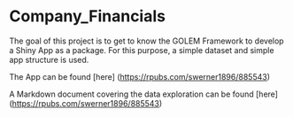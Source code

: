 # Company_Financials
The goal of this project is to get to know the GOLEM Framework to develop a Shiny App as a package. For this purpose, a simple dataset and simple app structure is used.

The App can be found [here] (https://rpubs.com/swerner1896/885543)

A Markdown document covering the data exploration can be found [here] (https://rpubs.com/swerner1896/885543)
